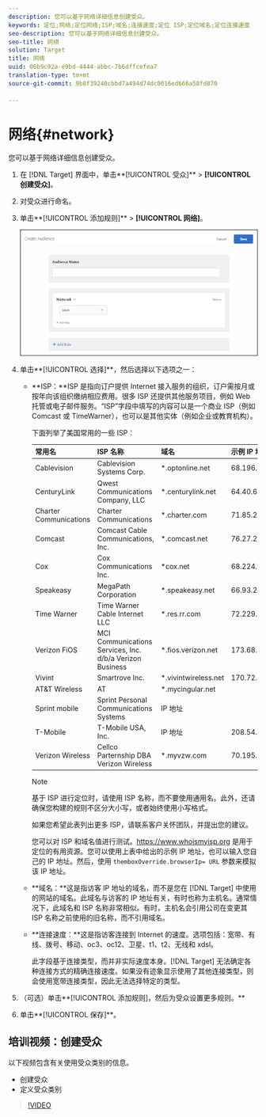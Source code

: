 ```yaml
---
description: 您可以基于网络详细信息创建受众。
keywords: 定位;网络;定位网络;ISP;域名;连接速度;定位 ISP;定位域名;定位连接速度
seo-description: 您可以基于网络详细信息创建受众。
seo-title: 网络
solution: Target
title: 网络
uuid: 06b9c92a-e9bd-4444-abbc-7b6dffcefea7
translation-type: tm+mt
source-git-commit: 9b8f39240cbbd7a494d74dc0016ed666a58fd870

---
```



# 网络{#network}

您可以基于网络详细信息创建受众。

1. 在 [!DNL Target] 界面中，单击**[!UICONTROL 受众]** &gt; **[!UICONTROL 创建受众]**。
1. 对受众进行命名。
1. 单击**[!UICONTROL 添加规则]** &gt; **[!UICONTROL 网络]**。

   ![](assets/target_network.png)

1. 单击**[!UICONTROL 选择]**，然后选择以下选项之一：

   * **ISP：**ISP 是指向订户提供 Internet 接入服务的组织，订户需按月或按年向该组织缴纳相应费用。很多 ISP 还提供其他服务项目，例如 Web 托管或电子邮件服务。“ISP”字段中填写的内容可以是一个商业 ISP（例如 Comcast 或 TimeWarner），也可以是其他实体（例如企业或教育机构）。

      下面列举了美国常用的一些 ISP：

      | 常用名 | ISP 名称 | 域名 | 示例 IP 地址 |
      |---|---|---|---|
      | Cablevision | Cablevision Systems Corp. | *.optonline.net | 68.196.130.239 |
      | CenturyLink | Qwest Communications Company, LLC | *.centurylink.net | 64.40.65.0 |
      | Charter Communications | Charter Communications | *.charter.com | 71.85.225.124 |
      | Comcast | Comcast Cable Communications, Inc. | *.comcast.net | 76.27.24.28 |
      | Cox | Cox Communications Inc. | *cox.net | 68.224.174.22 |
      | Speakeasy | MegaPath Corporation | *.speakeasy.net | 66.93.240.0 |
      | Time Warner | Time Warner Cable Internet LLC | *.res.rr.com | 72.229.28.185 |
      | Verizon FiOS | MCI Communications Services, Inc. d/b/a Verizon Business | *.fios.verizon.net | 173.68.112.34 |
      | Vivint | Smartrove Inc. | *.vivintwireless.net | 170.72.26.105 |
      | AT&amp;T Wireless | AT | *.mycingular.net |  |
      | Sprint mobile | Sprint Personal Communications Systems | IP 地址 |  |
      | T-Mobile | T-Mobile USA, Inc. | IP 地址 | 208.54.86.0 |
      | Verizon Wireless | Cellco Parternship DBA Verizon Wireless | *.myvzw.com | 70.195.74.199 |

      >[!NOTE]
      >
      >基于 ISP 进行定位时，请使用 ISP 名称，而不要使用通用名。此外，还请确保您构建的规则不区分大小写，或者始终使用小写格式。

      如果您希望此表列出更多 ISP，请联系客户关怀团队，并提出您的建议。

      您可以对 ISP 和域名值进行测试。[](https://www.whoismyisp.org)https://www.whoismyisp.org 是用于定位的有用资源。您可以使用上表中给出的示例 IP 地址，也可以输入您自己的 IP 地址。然后，使用 `themboxOverride.browserIp= URL` 参数来模拟该 IP 地址。

   * **域名：**这是指访客 IP 地址的域名，而不是您在 [!DNL Target] 中使用的网站的域名。此域名与访客的 IP 地址有关，有时也称为主机名。通常情况下，此域名和 ISP 名称非常相似。有时，主机名会引用公司在变更其 ISP 名称之前使用的旧名称，而不引用域名。
   * **连接速度：**这是指访客连接到 Internet 的速度。选项包括：宽带、有线、拨号、移动、oc3、oc12、卫星、t1、t2、无线和 xdsl。

      此字段基于连接类型，而并非实际速度本身。[!DNL Target] 无法确定各种连接方式的精确连接速度。如果没有迹象显示使用了其他连接类型，则会使用宽带连接类型，因此无法选择特定的类型。

1. （可选）单击**[!UICONTROL 添加规则]，然后为受众设置更多规则。**
1. 单击**[!UICONTROL 保存]**。

## 培训视频：创建受众

以下视频包含有关使用受众类别的信息。

* 创建受众
* 定义受众类别

>[!VIDEO](https://video.tv.adobe.com/v/17392)